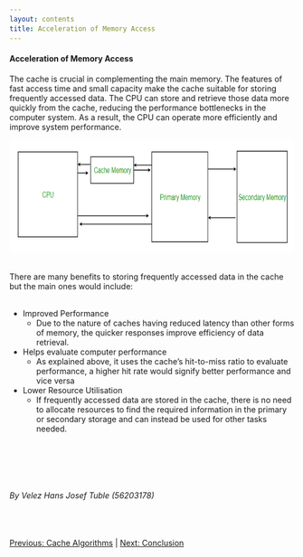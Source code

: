 ```yaml
---
layout: contents
title: Acceleration of Memory Access
---
```


<body>
<h4><b>Acceleration of Memory Access</b></h4>
<div class="bodytext">
The cache is crucial in complementing the main memory. The features of fast access time and small capacity make the cache suitable for storing frequently accessed data. The CPU can store and retrieve those data more quickly from the cache, reducing the performance bottlenecks in the computer system. As a result, the CPU can operate more efficiently and improve system performance. <br/>

<a href="https://www.geeksforgeeks.org/cache-memory-in-computer-organization/"><img src="./media/P6.png" alt="Image" height=200 width=auto></a>
<br/> <br/>

There are many benefits to storing frequently accessed data in the cache but the main ones would include: <br/><br/>
- Improved Performance <br/>
  - Due to the nature of caches having reduced latency than other forms of memory, the quicker responses improve efficiency of data retrieval. <br/>
- Helps evaluate computer performance <br/>
  - As explained above, it uses the cache’s hit-to-miss ratio to evaluate performance, a higher hit rate would signify better performance and vice versa <br/>
- Lower Resource Utilisation <br/>
  - If frequently accessed data are stored in the cache, there is no need to allocate resources to find the required information in the primary or secondary storage and can instead be used for other tasks needed.
<br/> <br/>

<br/> <br/> <br/>
<h6>By Velez Hans Josef Tuble (56203178)</h6>
<br/> <br/>
<div class="middle">
<a href="https://cs1102proj-cache.github.io/CS1102/contents/cache_algorithms.html">Previous: Cache Algorithms</a> |
<a href="https://cs1102proj-cache.github.io/CS1102/contents/conclusion.html">Next: Conclusion</a>
<br/> 
